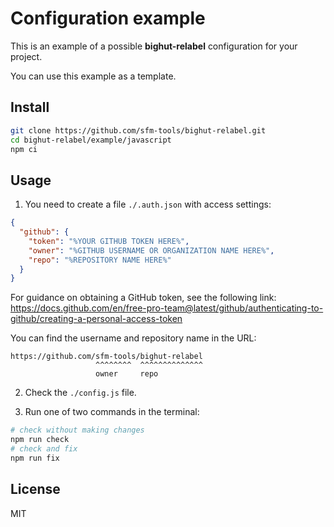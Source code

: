 # Configuration example

This is an example of a possible **bighut-relabel** configuration for your project.

You can use this example as a template.

## Install

```bash
git clone https://github.com/sfm-tools/bighut-relabel.git
cd bighut-relabel/example/javascript
npm ci
```

## Usage

1. You need to create a file `./.auth.json` with access settings:

```json
{
  "github": {
    "token": "%YOUR GITHUB TOKEN HERE%",
    "owner": "%GITHUB USERNAME OR ORGANIZATION NAME HERE%",
    "repo": "%REPOSITORY NAME HERE%"
  }
}
```

For guidance on obtaining a GitHub token, see the following link:
https://docs.github.com/en/free-pro-team@latest/github/authenticating-to-github/creating-a-personal-access-token

You can find the username and repository name in the URL:

```
https://github.com/sfm-tools/bighut-relabel
                   ^^^^^^^^  ^^^^^^^^^^^^^^
                   owner     repo
```

2. Check the `./config.js` file.

3. Run one of two commands in the terminal:

```bash
# check without making changes
npm run check
# check and fix
npm run fix
```

## License
MIT

